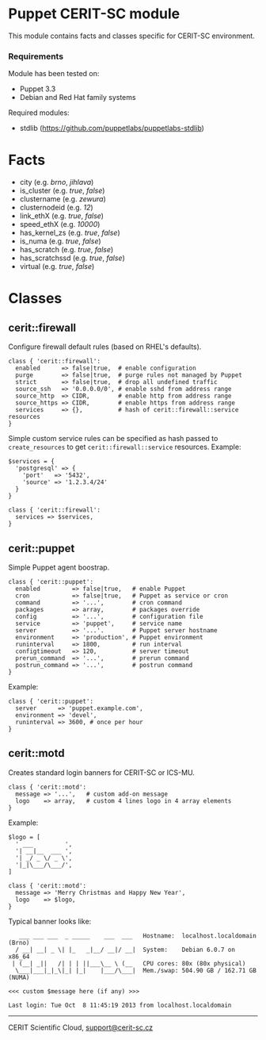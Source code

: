 # Puppet CERIT-SC module

This module contains facts and classes specific for CERIT-SC environment.

### Requirements

Module has been tested on:

* Puppet 3.3
* Debian and Red Hat family systems

Required modules:

* stdlib (https://github.com/puppetlabs/puppetlabs-stdlib)

# Facts

* city (e.g. *brno*, *jihlava*)
* is\_cluster (e.g. *true*, *false*)
* clustername (e.g. *zewura*)
* clusternodeid (e.g. *12*)
* link\_ethX (e.g. *true*, *false*)
* speed\_ethX (e.g. *10000*)
* has\_kernel\_zs (e.g. *true*, *false*)
* is\_numa (e.g. *true*, *false*)
* has\_scratch (e.g. *true*, *false*)
* has\_scratchssd (e.g. *true*, *false*)
* virtual (e.g. *true*, *false*)

# Classes

## cerit::firewall

Configure firewall default rules (based on RHEL's defaults).

```puppet
class { 'cerit::firewall':
  enabled      => false|true,  # enable configuration
  purge        => false|true,  # purge rules not managed by Puppet
  strict       => false|true,  # drop all undefined traffic
  source_ssh   => '0.0.0.0/0', # enable sshd from address range
  source_http  => CIDR,        # enable http from address range
  source_https => CIDR,        # enable https from address range
  services     => {},          # hash of cerit::firewall::service resources
}
```

Simple custom service rules can be specified as hash passed to
`create_resources` to get `cerit::firewall::service` resources.
Example:

```puppet
$services = {
  'postgresql' => {
    'port'   => '5432',
    'source' => '1.2.3.4/24'
  }
}

class { 'cerit::firewall':
  services => $services,
}
```

## cerit::puppet

Simple Puppet agent boostrap.

```puppet
class { 'cerit::puppet':
  enabled         => false|true,   # enable Puppet
  cron            => false|true,   # Puppet as service or cron
  command         => '...',        # cron command
  packages        => array,        # packages override
  config          => '...',        # configuration file
  service         => 'puppet',     # service name
  server          => '...'.        # Puppet server hostname
  environment     => 'production', # Puppet environment
  runinterval     => 1800,         # run interval
  configtimeout   => 120,          # server timeout
  prerun_command  => '...',        # prerun command
  postrun_command => '...',        # postrun command
}
```

Example:

```puppet
class { 'cerit::puppet':
  server      => 'puppet.example.com',
  environment => 'devel',
  runinterval => 3600, # once per hour
}
```

## cerit::motd

Creates standard login banners for CERIT-SC or ICS-MU.

```puppet
class { 'cerit::motd':
  message => '...',   # custom add-on message
  logo    => array,   # custom 4 lines logo in 4 array elements
}
```

Example:

```puppet
$logo = [
  ' ___         ',
  '| __|__  ___ ',
  '| _/ _ \/ _ \',
  '|_|\___/\___/',
]

class { 'cerit::motd':
  message => 'Merry Christmas and Happy New Year',
  logo    => $logo,
}
```

Typical banner looks like:

       ___ ___ ___  _ _____    ___  ___   Hostname:  localhost.localdomain (Brno)
      / __| __| _ \| |_   _|__/ __|/ __|  System:    Debian 6.0.7 on x86_64
     | (__| _||   /| | | ||___\__ \ (__   CPU cores: 80x (80x physical)
      \___|___|_|_\|_| |_|    |___/\___|  Mem./swap: 504.90 GB / 162.71 GB (NUMA)

    <<< custom $message here (if any) >>>

    Last login: Tue Oct  8 11:45:19 2013 from localhost.localdomain

***

CERIT Scientific Cloud, <support@cerit-sc.cz>

